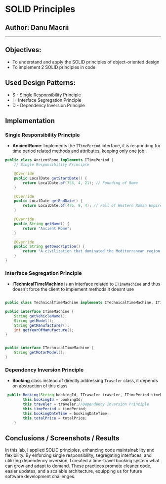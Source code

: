 # SOLID Principles

## Author: Danu Macrii

----

## Objectives:
* To understand and apply the SOLID principles of object-oriented design
* To implement 2 SOLID principles in code

## Used Design Patterns:
* S - Single Responsibility Principle
* I - Interface Segregation Principle
* D - Dependency Inversion Principle


## Implementation

### Single Responsibility Principle
- **AncientRome**: Implements the `ITimePeriod` interface, it is responding for time period related methods and attributes, keeping only one job .

```java
public class AncientRome implements ITimePeriod {
    // Single Responsibility Principle

    @Override
    public LocalDate getStartDate() {
        return LocalDate.of(753, 4, 21); // Founding of Rome
    }

    @Override
    public LocalDate getEndDate() {
        return LocalDate.of(476, 9, 4); // Fall of Western Roman Empire
    }

    @Override
    public String getName() {
        return "Ancient Rome";
    }

    @Override
    public String getDescription() {
        return "A civilization that dominated the Mediterranean region and contributed significantly to law, politics, engineering, and architecture.";
    }
}
```

###  Interface Segregation Principle

- **ITechnicalTimeMachine**  is an interface related to `ITimeMachine` and thus doesn't force the client to implement methods it doesnt use 


```java

public class TechnicalTimeMachine implements ITechnicalTimeMachine, ITimeMachine {}

```
```java
public interface ITimeMachine {
    String getVehicleName();
    String getModel();
    String getManufacturer();
    int getYearOfManufacture();
}


public interface ITechnicalTimeMachine {
    String getMotorModel();
}

```

### Dependency Inversion Principle

- **Booking** class instead of directly addressing `Traveler` class, it depends on abstraction of this class


```java
 public Booking(String bookingId, ITraveler traveler, ITimePeriod timePeriod, LocalDateTime bookingDateTime, double totalPrice) {
        this.bookingId = bookingId;
        this.traveler = traveler;//Dependency Inversion Principle
        this.timePeriod = timePeriod; 
        this.bookingDateTime = bookingDateTime;
        this.totalPrice = totalPrice;
    }

```

## Conclusions / Screenshots / Results



In this lab, I  applied SOLID principles, enhancing code maintainability and flexibility. By enforcing single
responsibility, segregating interfaces, and utilizing dependency inversion, I created a  time-travel booking system what
can grow and adapt to demand. These practices promote cleaner code, easier updates, and a scalable architecture, equipping
us for future software development challenges.